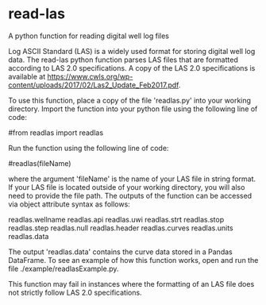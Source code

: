 # read-las
A python function for reading digital well log files

Log ASCII Standard (LAS) is a widely used format for storing digital well log data.  The read-las python function parses LAS files that are formatted according to LAS 2.0 specifications.  A copy of the LAS 2.0 specifications is available at https://www.cwls.org/wp-content/uploads/2017/02/Las2_Update_Feb2017.pdf.

To use this function, place a copy of the file 'readlas.py' into your working directory.  Import the function into your python file using the following line of code: 

#from readlas import readlas

Run the function using the following line of code:

#readlas(fileName)

where the argument 'fileName' is the name of your LAS file in string format.  If your LAS file is located outside of your working directory, you will also need to provide the file path.  The outputs of the function can be accessed via object attribute syntax as follows:

readlas.wellname
readlas.api
readlas.uwi
readlas.strt
readlas.stop
readlas.step
readlas.null
readlas.header
readlas.curves
readlas.units
readlas.data

The output 'readlas.data' contains the curve data stored in a Pandas DataFrame.  To see an example of how this function works, open and run the file ./example/readlasExample.py.  

This function may fail in instances where the formatting of an LAS file does not strictly follow LAS 2.0 specifications. 



